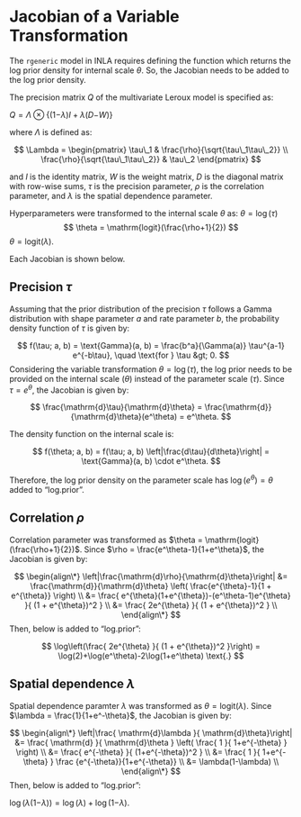 # Jacobian of a Variable Transformation

The `rgeneric` model in INLA requires defining the function which
returns the log prior density for internal scale *θ*. So, the Jacobian
needs to be added to the log prior density.

The precision matrix *Q* of the multivariate Leroux model is specified
as:

*Q* = *Λ* ⊗ {(1−*λ*)*I* + *λ*(*D*−*W*)}

where *Λ* is defined as:

$$
\Lambda =
\begin{pmatrix}
\tau\_1 & \frac{\rho}{\sqrt{\tau\_1\tau\_2}} \\
\frac{\rho}{\sqrt{\tau\_1\tau\_2}} & \tau\_2
\end{pmatrix}
$$

and *I* is the identity matrix, *W* is the weight matrix, *D* is the
diagonal matrix with row-wise sums, *τ* is the precision parameter, *ρ*
is the correlation parameter, and *λ* is the spatial dependence
parameter.

Hyperparameters were transformed to the internal scale *θ* as:
*θ* = log (*τ*)
$$
\theta = \mathrm{logit}(\frac{\rho+1}{2})
$$
*θ* = logit(*λ*).

Each Jacobian is shown below.

## Precision *τ*

Assuming that the prior distribution of the precision *τ* follows a
Gamma distribution with shape parameter *a* and rate parameter *b*, the
probability density function of *τ* is given by:

$$
f(\tau; a, b) = \text{Gamma}(a, b) = \frac{b^a}{\Gamma(a)} \tau^{a-1} e^{-b\tau}, \quad \text{for } \tau &gt; 0.
$$
Considering the variable transformation *θ* = log (*τ*), the log prior
needs to be provided on the internal scale (*θ*) instead of the
parameter scale (*τ*). Since *τ* = *e*<sup>*θ*</sup>, the Jacobian is
given by:

$$
\frac{\mathrm{d}\tau}{\mathrm{d}\theta} = \frac{\mathrm{d}}{\mathrm{d}\theta}(e^\theta) = e^\theta.
$$

The density function on the internal scale is:

$$
f(\theta; a, b) = f(\tau; a, b) \left|\frac{d\tau}{d\theta}\right| = \text{Gamma}(a, b) \cdot e^\theta.
$$

Therefore, the log prior density on the parameter scale has
log (*e*<sup>*θ*</sup>) = *θ* added to “log.prior”.

## Correlation *ρ*

Correlation parameter was transformed as
$\theta = \mathrm{logit}(\frac{\rho+1}{2})$. Since
$\rho = \frac{e^\theta-1}{1+e^\theta}$, the Jacobian is given by:

$$
\begin{align\*}
\left|\frac{\mathrm{d}\rho}{\mathrm{d}\theta}\right| &= 
\frac{\mathrm{d}}{\mathrm{d}\theta} \left( \frac{e^{\theta}-1}{1 + e^{\theta}} \right) \\
&=  \frac{ e^{\theta}(1+e^{\theta})-(e^\theta-1)e^{\theta} }{ (1 + e^{\theta})^2 } \\
&=  \frac{ 2e^{\theta} }{ (1 + e^{\theta})^2 } \\
\end{align\*}
$$
Then, below is added to “log.prior”:

$$
\log\left(\frac{ 2e^{\theta} }{ (1 + e^{\theta})^2 }\right) = 
\log(2)+\log(e^\theta)-2\log(1+e^\theta) \text{.}
$$

## Spatial dependence *λ*

Spatial dependence paramter *λ* was transformed as *θ* = logit(*λ*).
Since $\lambda = \frac{1}{1+e^-\theta}$, the Jacobian is given by:

$$
\begin{align\*}
\left|\frac{ \mathrm{d}\lambda }{ \mathrm{d}\theta}\right| &= 
\frac{ \mathrm{d} }{ \mathrm{d}\theta } \left( \frac{ 1 }{ 1+e^{-\theta} } \right) \\
&= \frac{ e^{-\theta} }{ (1+e^{-\theta})^2 } \\
&= \frac{ 1 }{ 1+e^{-\theta} } \frac {e^{-\theta}}{1+e^{-\theta}}     \\
&= \lambda(1-\lambda) \\
\end{align\*}
$$
Then, below is added to “log.prior”:

log (*λ*(1−*λ*)) = log (*λ*) + log (1−*λ*).
